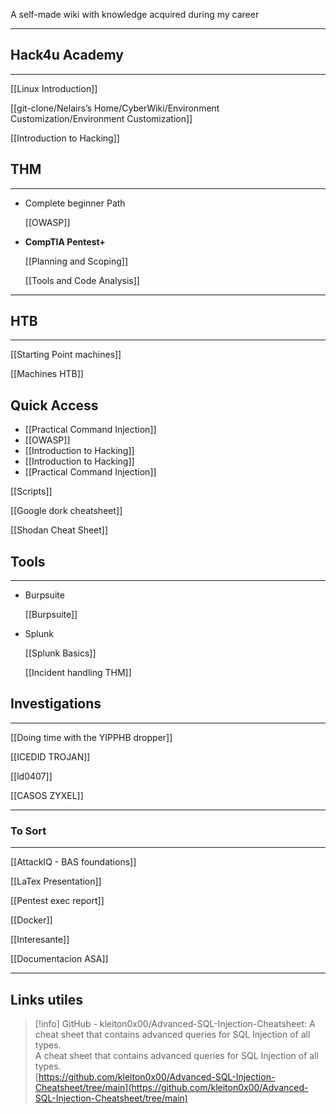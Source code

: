 A self-made wiki with knowledge acquired during my career

---

## Hack4u Academy

---

[[Linux Introduction]]

[[git-clone/Nelairs’s Home/CyberWiki/Environment Customization/Environment Customization]]

[[Introduction to Hacking]]

## THM

---

- Complete beginner Path
    
    [[OWASP]]
    
- **CompTIA Pentest+**
    
    [[Planning and Scoping]]
    
    [[Tools and Code Analysis]]
    

---

## HTB

---

[[Starting Point machines]]

[[Machines HTB]]

## Quick Access

- [[Practical Command Injection]]
- [[OWASP]]
- [[Introduction to Hacking]]
- [[Introduction to Hacking]]
- [[Practical Command Injection]]

  

  

[[Scripts]]

[[Google dork cheatsheet]]

[[Shodan Cheat Sheet]]

## Tools

---

- Burpsuite
    
    [[Burpsuite]]
    
- Splunk
    
    [[Splunk Basics]]
    
    [[Incident handling THM]]
    

## Investigations

---

[[Doing time with the YIPPHB dropper]]

[[ICEDID TROJAN]]

[[ld0407]]

[[CASOS ZYXEL]]

  

---

### To Sort

---

[[AttackIQ - BAS foundations]]

[[LaTex Presentation]]

[[Pentest exec report]]

[[Docker]]

[[Interesante]]

[[Documentacion ASA]]

---

## Links utiles

> [!info] GitHub - kleiton0x00/Advanced-SQL-Injection-Cheatsheet: A cheat sheet that contains advanced queries for SQL Injection of all types.  
> A cheat sheet that contains advanced queries for SQL Injection of all types.  
> [https://github.com/kleiton0x00/Advanced-SQL-Injection-Cheatsheet/tree/main](https://github.com/kleiton0x00/Advanced-SQL-Injection-Cheatsheet/tree/main)